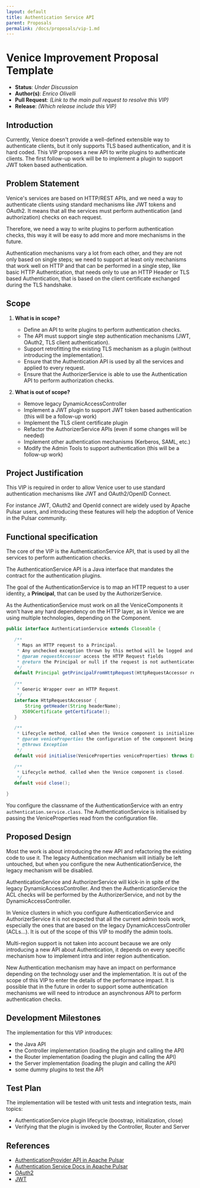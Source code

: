 ```yaml
---
layout: default
title: Authentication Service API
parent: Proposals
permalink: /docs/proposals/vip-1.md
---
```


# Venice Improvement Proposal Template

* **Status**: _Under Discussion_
* **Author(s)**: _Enrico Olivelli_
* **Pull Request**: _(Link to the main pull request to resolve this VIP)_
* **Release**: _(Which release include this VIP)_

## Introduction

Currently, Venice doesn't provide a well-defined extensible way to authenticate clients, but it only supports
TLS based authentication, and it is hard coded.
This VIP proposes a new API to write plugins to authenticate clients.
The first follow-up work will be to implement a plugin to support JWT token based authentication.

## Problem Statement 

Venice's services are based on HTTP/REST APIs, and we need a way to authenticate clients using standard
mechanisms like JWT tokens and OAuth2.
It means that all the services must perform authentication (and authorization) checks on each request.

Therefore, we need a way to write plugins to perform authentication checks, this way it will be easy to 
add more and more mechanisms in the future.

Authentication mechanisms vary a lot from each other, and they are not only based on single steps;
we need to support at least only mechanisms that work well on HTTP and that can be performed in a single step, 
like basic HTTP Authentication, that needs only to use an HTTP Header
or TLS based Authentication, that is based on the client certificate exchanged during the TLS handshake.


## Scope

1. **What is in scope?**

   - Define an API to write plugins to perform authentication checks.
   - The API must support single step authentication mechanisms (JWT, OAuth2, TLS client authentication).
   - Support retrofitting the existing TLS mechanism as a plugin (without introducing the implementation).
   - Ensure that the Authentication API is used by all the services and applied to every request.
   - Ensure that the AuthorizerService is able to use the Authentication API to perform authorization checks.

2. **What is out of scope?**

    - Remove legacy DynamicAccessController
    - Implement a JWT plugin to support JWT token based authentication (this will be a follow-up work) 
    - Implement the TLS client certificate plugin
    - Refactor the AuthorizerService APIs (even if some changes will be needed) 
    - Implement other authentication mechanisms (Kerberos, SAML, etc.)
    - Modify the Admin Tools to support authentication (this will be a follow-up work)

## Project Justification

This VIP is required in order to allow Venice user to use standard authentication mechanisms like JWT and OAuth2/OpenID Connect. 

For instance JWT, OAuth2 and OpenId connect are widely used by Apache Pulsar users, and introducing these features will
help the adoption of Venice in the Pulsar community.

## Functional specification

The core of the VIP is the AuthenticationService API, that is used by all the services to perform authentication checks.

The AuthenticationService API is a Java interface that mandates the contract for the authentication plugins.

The goal of the AuthenticationService is to map an HTTP request to a user identity, a **Principal**, that can be used by the AuthorizerService.

As the AuthenticationService must work on all the VeniceComponents it won't have any hard dependency on the HTTP layer,
as in Venice we are using multiple technologies, depending on the Component.

```java
public interface AuthenticationService extends Closeable {

   /**
    * Maps an HTTP request to a Principal.
    * Any unchecked exception thrown by this method will be logged and the request will be rejected.
    * @param requestAccessor access the HTTP Request fields
    * @return the Principal or null if the request is not authenticated
    */
   default Principal getPrincipalFromHttpRequest(HttpRequestAccessor requestAccessor);

   /**
    * Generic Wrapper over an HTTP Request.
    */
   interface HttpRequestAccessor {
       String getHeader(String headerName);
      X509Certificate getCertificate();
   }

   /**
    * Lifecycle method, called when the Venice component is initialized.
    * @param veniceProperties the configuration of the component being initialized
    * @throws Exception
    */
   default void initialise(VeniceProperties veniceProperties) throws Exception;

   /**
    * Lifecycle method, called when the Venice component is closed.
    */
   default void close();

}
```

You configure the classname of the AuthenticationService with an entry `authentication.service.class`.
The AuthenticationService is initialised by passing the VeniceProperties read from the configuration file.  

## Proposed Design

Most the work is about introducing the new API and refactoring the existing code to use it.
The legacy Authentication mechanism will initially be left untouched, but when you configure
the new AuthenticationService, the legacy mechanism will be disabled.

AuthenticationService and AuthorizerService will kick-in in spite of the legacy DynamicAccessController.
And then the AuthenticationService the ACL checks will be performed by the AuthorizerService,
and not by the DynamicAccessController.

In Venice clusters in which you configure AuthenticationService and AuthorizerService it is not expected
that all the current admin tools work, especially the ones that are based on the legacy DynamicAccessController (ACLs...).
It is out of the scope of this VIP to modify the admin tools.

Multi-region support is not taken into account because we are only introducing a new API about Authentication,
it depends on every specific mechanism how to implement intra and inter region authentication.

New Authentication mechanism may have an impact on performance depending on the technology user and the implementation.
It is out of the scope of this VIP to enter the details of the performance impact.
It is possible that in the future in order to support some authentication mechanisms we will need to introduce
an asynchronous API to perform authentication checks.

## Development Milestones

The implementation for this VIP introduces:
- the Java API
- the Controller implementation (loading the plugin and calling the API)
- the Router implementation (loading the plugin and calling the API)
- the Server implementation (loading the plugin and calling the API)
- some dummy plugins to test the API

## Test Plan

The implementation will be tested with unit tests and integration tests, main topics:
- AuthenticationService plugin lifecycle (boostrap, initialization, close)
- Verifying that the plugin is invoked by the Controller, Router and Server

## References 

- [AuthenticationProvider API in Apache Pulsar](https://github.com/apache/pulsar/blob/master/pulsar-broker-common/src/main/java/org/apache/pulsar/broker/authentication/AuthenticationProvider.java)
- [Authentication Service Docs in Apache Pulsar](https://pulsar.apache.org/docs/3.0.x/security-authorization/)
- [OAuth2](https://oauth.net/2/)
- [JWT](https://jwt.io/introduction)









